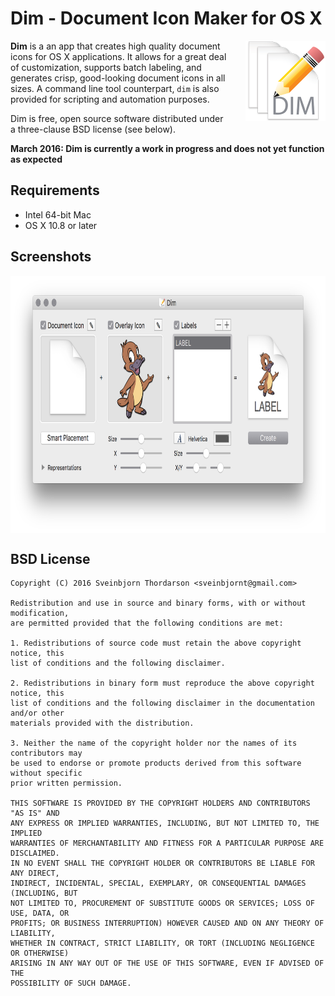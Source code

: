 # Dim - Document Icon Maker for OS X

<img align="right" src="Dim/dim_icon.png" style="float: right; margin-left: 30px;" width="128" height="128">

**Dim** is a an app that creates high quality document icons for OS X applications.  It allows for a great deal of customization, supports batch labeling, and generates crisp, good-looking document icons in all sizes. A command line tool counterpart, `dim` is also provided for scripting and automation purposes.

Dim is free, open source software distributed under a three-clause BSD license (see below).

**March 2016: Dim is currently a work in progress and does not yet function as expected**

<!--## Download

* [Download Dim 1.0](http://sveinbjorn.org/files/software/dim.zip) (~0.5 MB, Intel 64-bit only)

-->
 
## Requirements

* Intel 64-bit Mac
* OS X 10.8 or later

## Screenshots

<img src="Dim/dim_screenshot1.png" align="center" width="796" height="412">

<!--## Version history

###XX/XX/2016 - Version 1.0-->

## BSD License 

````
Copyright (C) 2016 Sveinbjorn Thordarson <sveinbjornt@gmail.com>

Redistribution and use in source and binary forms, with or without modification,
are permitted provided that the following conditions are met:

1. Redistributions of source code must retain the above copyright notice, this
list of conditions and the following disclaimer.

2. Redistributions in binary form must reproduce the above copyright notice, this
list of conditions and the following disclaimer in the documentation and/or other
materials provided with the distribution.

3. Neither the name of the copyright holder nor the names of its contributors may
be used to endorse or promote products derived from this software without specific
prior written permission.

THIS SOFTWARE IS PROVIDED BY THE COPYRIGHT HOLDERS AND CONTRIBUTORS "AS IS" AND
ANY EXPRESS OR IMPLIED WARRANTIES, INCLUDING, BUT NOT LIMITED TO, THE IMPLIED
WARRANTIES OF MERCHANTABILITY AND FITNESS FOR A PARTICULAR PURPOSE ARE DISCLAIMED.
IN NO EVENT SHALL THE COPYRIGHT HOLDER OR CONTRIBUTORS BE LIABLE FOR ANY DIRECT,
INDIRECT, INCIDENTAL, SPECIAL, EXEMPLARY, OR CONSEQUENTIAL DAMAGES (INCLUDING, BUT
NOT LIMITED TO, PROCUREMENT OF SUBSTITUTE GOODS OR SERVICES; LOSS OF USE, DATA, OR
PROFITS; OR BUSINESS INTERRUPTION) HOWEVER CAUSED AND ON ANY THEORY OF LIABILITY,
WHETHER IN CONTRACT, STRICT LIABILITY, OR TORT (INCLUDING NEGLIGENCE OR OTHERWISE)
ARISING IN ANY WAY OUT OF THE USE OF THIS SOFTWARE, EVEN IF ADVISED OF THE
POSSIBILITY OF SUCH DAMAGE.
````